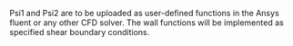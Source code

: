 Psi1 and Psi2 are to be uploaded as user-defined functions in the Ansys fluent or any other CFD solver. 
The wall functions will be implemented as specified shear boundary conditions. 
